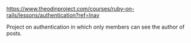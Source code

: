 https://www.theodinproject.com/courses/ruby-on-rails/lessons/authentication?ref=lnav

Project on authentication in which only members can see the author of posts.
